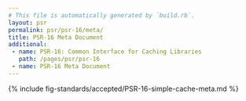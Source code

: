 ```yaml
---
# This file is automatically generated by `build.rb`.
layout: psr
permalink: psr/psr-16/meta/
title: PSR-16 Meta Document
additional:
 - name: PSR-16: Common Interface for Caching Libraries
   path: /pages/psr/psr-16
 - name: PSR-16 Meta Document
---
```


{% include fig-standards/accepted/PSR-16-simple-cache-meta.md %}